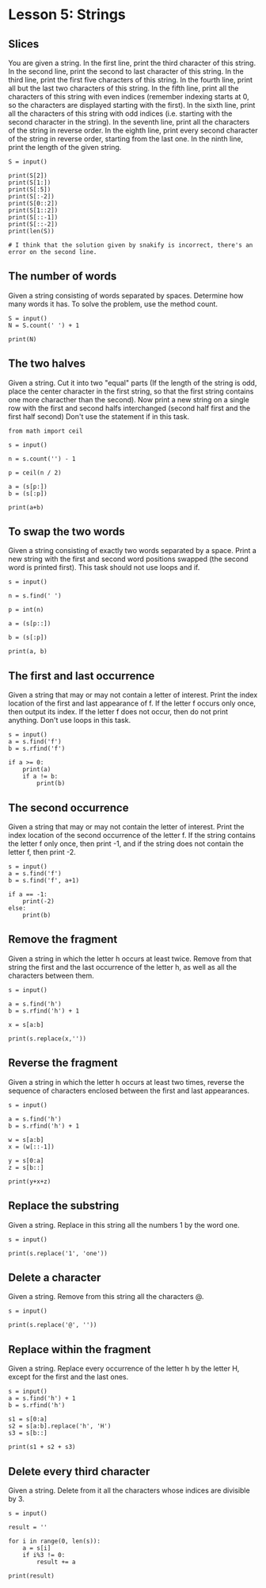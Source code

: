 # Lesson 5: Strings

## Slices
You are given a string.
In the first line, print the third character of this string.
In the second line, print the second to last character of this string.
In the third line, print the first five characters of this string.
In the fourth line, print all but the last two characters of this string.
In the fifth line, print all the characters of this string with even indices (remember indexing starts at 0, so the characters are displayed starting with the first).
In the sixth line, print all the characters of this string with odd indices (i.e. starting with the second character in the string).
In the seventh line, print all the characters of the string in reverse order.
In the eighth line, print every second character of the string in reverse order, starting from the last one.
In the ninth line, print the length of the given string.
```
S = input()

print(S[2])
print(S[1:])
print(S[:5])
print(S[:-2])
print(S[0::2])
print(S[1::2])
print(S[::-1])
print(S[::-2])
print(len(S))

# I think that the solution given by snakify is incorrect, there's an error on the second line. 
```

## The number of words
Given a string consisting of words separated by spaces. Determine how many words it has. To solve the problem, use the method count.
```
S = input()
N = S.count(' ') + 1

print(N)
```

## The two halves
Given a string. Cut it into two "equal" parts (If the length of the string is odd, place the center character in the first string, so that the first string contains one more characther than the second). Now print a new string on a single row with the first and second halfs interchanged (second half first and the first half second)
Don't use the statement if in this task.
```
from math import ceil

s = input()

n = s.count('') - 1

p = ceil(n / 2)

a = (s[p:])
b = (s[:p])

print(a+b)
```

## To swap the two words
Given a string consisting of exactly two words separated by a space. Print a new string with the first and second word positions swapped (the second word is printed first).
This task should not use loops and if.
```
s = input()

n = s.find(' ')

p = int(n)

a = (s[p::])

b = (s[:p])

print(a, b)
```

## The first and last occurrence
Given a string that may or may not contain a letter of interest. Print the index location of the first and last appearance of f. If the letter f occurs only once, then output its index. If the letter f does not occur, then do not print anything.
Don't use loops in this task.
```
s = input()
a = s.find('f')
b = s.rfind('f')

if a >= 0:
    print(a)
    if a != b:
        print(b)
```

## The second occurrence
Given a string that may or may not contain the letter of interest. Print the index location of the second occurrence of the letter f. If the string contains the letter f only once, then print -1, and if the string does not contain the letter f, then print -2.
```
s = input()
a = s.find('f')
b = s.find('f', a+1)

if a == -1:
    print(-2)
else:
    print(b)
```

## Remove the fragment
Given a string in which the letter h occurs at least twice. Remove from that string the first and the last occurrence of the letter h, as well as all the characters between them.
```
s = input()

a = s.find('h')
b = s.rfind('h') + 1

x = s[a:b]

print(s.replace(x,''))
```

## Reverse the fragment
Given a string in which the letter h occurs at least two times, reverse the sequence of characters enclosed between the first and last appearances.
```
s = input()

a = s.find('h')
b = s.rfind('h') + 1

w = s[a:b]
x = (w[::-1])

y = s[0:a]
z = s[b::]

print(y+x+z)
```

## Replace the substring
Given a string. Replace in this string all the numbers 1 by the word one.
```
s = input()

print(s.replace('1', 'one'))
```

## Delete a character
Given a string. Remove from this string all the characters @.
```
s = input()

print(s.replace('@', ''))
```

## Replace within the fragment
Given a string. Replace every occurrence of the letter h by the letter H, except for the first and the last ones.
```
s = input()
a = s.find('h') + 1
b = s.rfind('h')

s1 = s[0:a]
s2 = s[a:b].replace('h', 'H')
s3 = s[b::]

print(s1 + s2 + s3)
```

## Delete every third character
Given a string. Delete from it all the characters whose indices are divisible by 3.
```
s = input()

result = ''

for i in range(0, len(s)):
    a = s[i]
    if i%3 != 0:
        result += a

print(result)
```
